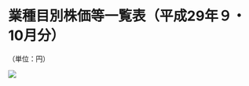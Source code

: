# 業種目別株価等一覧表（平成29年９・10月分）

（単位：円）

![](https://www.nta.go.jp/tmp/a264a404-955d-44a0-aae9-0d489f822d37/images/0eee2dd28e4092d63e4c2da7865e4625da4473be8b83d391e4e0d2e0800657cf.jpg)